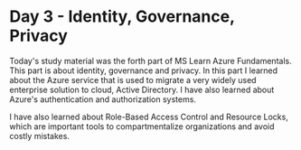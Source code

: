 # Day 3 - Identity, Governance, Privacy

Today's study material was the forth part of MS Learn Azure Fundamentals. This part is about identity, governance and privacy. In this part I learned about the Azure service that is used to migrate a very widely used enterprise solution to cloud, Active Directory. I have also learned about Azure's authentication and authorization systems. 

I have also learned about Role-Based Access Control and Resource Locks, which are important tools to compartmentalize organizations and avoid costly mistakes.

